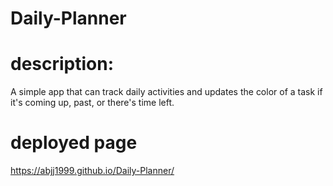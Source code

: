 # Daily-Planner

# description:

A simple app that can track daily activities and updates the color of a task if it's coming up, past, or there's time left.


# deployed page
https://abjj1999.github.io/Daily-Planner/